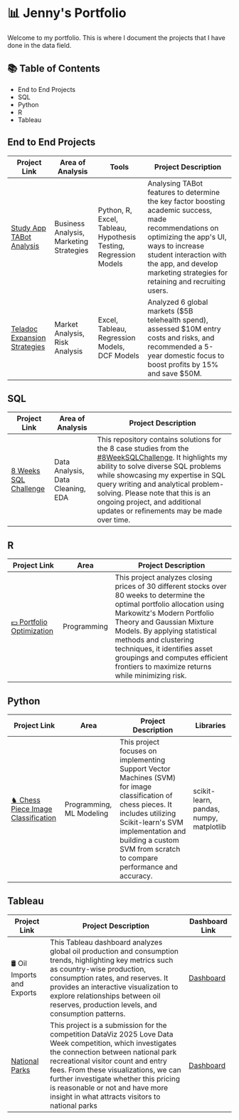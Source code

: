 # 📊 Jenny's Portfolio
Welcome to my portfolio. This is where I document the projects that I have done in the data field.

## 📚 Table of Contents
- End to End Projects
- SQL
- Python
- R
- Tableau

## End to End Projects
Project Link | Area of Analysis | Tools | Project Description 
--- | --- | --- | --- |
[Study App TABot Analysis](https://docs.google.com/presentation/d/1uwwbQubfv1tSXSgcNdC6HYvtEotF9khndNf-g7csbL0/edit#slide=id.p) | Business Analysis, Marketing Strategies | Python, R, Excel, Tableau, Hypothesis Testing, Regression Models | Analysing TABot features to determine the key factor boosting academic success, made recommendations on optimizing the app's UI, ways to increase student interaction with the app, and develop marketing strategies for retaining and recruiting users. |
[Teladoc Expansion Strategies](https://drive.google.com/file/d/1AZYfr2FoadAmBrPlgLcZNUoAbbu5sgTn/view?usp=drive_link) | Market Analysis, Risk Analysis | Excel, Tableau, Regression Models, DCF Models | Analyzed 6 global markets ($5B telehealth spend), assessed $10M entry costs and risks, and recommended a 5-year domestic focus to boost profits by 15% and save $50M. | 
 
## SQL
Project Link | Area of Analysis | Project Description 
--- | --- | --- | 
[8 Weeks SQL Challenge](https://github.com/giangto1/8weeksSQL) | Data Analysis, Data Cleaning, EDA | This repository contains solutions for the 8 case studies from the [#8WeekSQLChallenge](https://8weeksqlchallenge.com/). It highlights my ability to solve diverse SQL problems while showcasing my expertise in SQL query writing and analytical problem-solving. Please note that this is an ongoing project, and additional updates or refinements may be made over time. |
 
## R
Project Link | Area | Project Description 
--- | --- | --- | 
[💵 Portfolio Optimization](https://github.com/giangto1/portfolio_analysis) | Programming | This project analyzes closing prices of 30 different stocks over 80 weeks to determine the optimal portfolio allocation using Markowitz's Modern Portfolio Theory and Gaussian Mixture Models. By applying statistical methods and clustering techniques, it identifies asset groupings and computes efficient frontiers to maximize returns while minimizing risk. |
 
## Python
Project Link | Area | Project Description | Libraries
--- | --- | --- | --- |
[♞ Chess Piece Image Classification](https://github.com/giangto1/5525Chess) | Programming, ML Modeling | This project focuses on implementing Support Vector Machines (SVM) for image classification of chess pieces. It includes utilizing Scikit-learn's SVM implementation and building a custom SVM from scratch to compare performance and accuracy. | scikit-learn, pandas, numpy, matplotlib
 
## Tableau
Project Link | Project Description | Dashboard Link
--- | --- | --- | 
🛢️ Oil Imports and Exports | This Tableau dashboard analyzes global oil production and consumption trends, highlighting key metrics such as country-wise production, consumption rates, and reserves. It provides an interactive visualization to explore relationships between oil reserves, production levels, and consumption patterns. | [Dashboard](https://public.tableau.com/app/profile/giang.to/viz/oil_17356781135850/Dashboard1) |
[National Parks](https://github.com/giangto1/DataViz2025) | This project is a submission for the competition DataViz 2025 Love Data Week competition, which investigates the connection between national park recreational visitor count and entry fees. From these visualizations, we can further investigate whether this pricing is reasonable or not and have more insight in what attracts visitors to national parks | [Dashboard](https://public.tableau.com/app/profile/giang.to/viz/DataViz-2025/Dashboard1#3)
